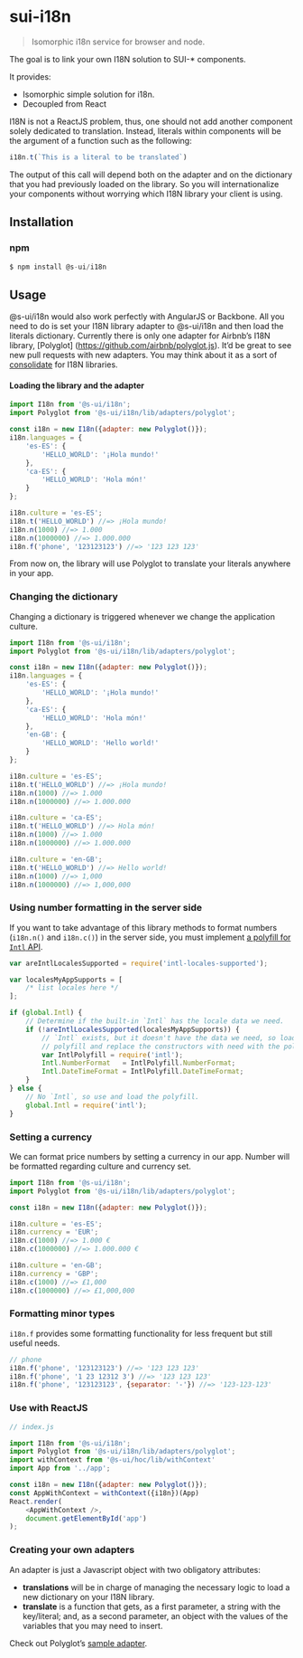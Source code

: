 # sui-i18n
> Isomorphic i18n service for browser and node.
 
The goal is to link your own I18N solution to SUI-* components.

It provides:
* Isomorphic simple solution for i18n.
* Decoupled from React

I18N is not a ReactJS problem, thus, one should not add another component solely dedicated to translation. Instead, literals within components will be the argument of a function such as the following:

```js
i18n.t(`This is a literal to be translated`)
```

The output of this call will depend both on the adapter and on the dictionary that you had previously loaded on the library. So you will internationalize your components without worrying which I18N library your client is using.


## Installation

### npm

```javascript
$ npm install @s-ui/i18n

```

## Usage

@s-ui/i18n would also work perfectly with AngularJS or Backbone. All you need to do is set your I18N library adapter to @s-ui/i18n and then load the literals dictionary. Currently there is only one adapter for Airbnb’s I18N library, [Polyglot] (https://github.com/airbnb/polyglot.js). It’d be great to see new pull requests with new adapters. You may think about it as a sort of [consolidate](https://github.com/tj/consolidate.js/) for I18N libraries.

#### Loading the library and the adapter

```javascript
import I18n from '@s-ui/i18n';
import Polyglot from '@s-ui/i18n/lib/adapters/polyglot';

const i18n = new I18n({adapter: new Polyglot()});
i18n.languages = {
    'es-ES': {
        'HELLO_WORLD': '¡Hola mundo!'
    },
    'ca-ES': {
        'HELLO_WORLD': 'Hola món!'
    }
};

i18n.culture = 'es-ES';
i18n.t('HELLO_WORLD') //=> ¡Hola mundo!
i18n.n(1000) //=> 1.000
i18n.n(1000000) //=> 1.000.000
i18n.f('phone', '123123123') //=> '123 123 123'
```

From now on, the library will use Polyglot to translate your literals anywhere in your app.

### Changing the dictionary

Changing a dictionary is triggered whenever we change the application culture.

```javascript
import I18n from '@s-ui/i18n';
import Polyglot from '@s-ui/i18n/lib/adapters/polyglot';

const i18n = new I18n({adapter: new Polyglot()});
i18n.languages = {
    'es-ES': {
        'HELLO_WORLD': '¡Hola mundo!'
    },
    'ca-ES': {
        'HELLO_WORLD': 'Hola món!'
    },
    'en-GB': {
        'HELLO_WORLD': 'Hello world!'
    }
};

i18n.culture = 'es-ES';
i18n.t('HELLO_WORLD') //=> ¡Hola mundo!
i18n.n(1000) //=> 1.000
i18n.n(1000000) //=> 1.000.000

i18n.culture = 'ca-ES';
i18n.t('HELLO_WORLD') //=> Hola món!
i18n.n(1000) //=> 1.000
i18n.n(1000000) //=> 1.000.000

i18n.culture = 'en-GB';
i18n.t('HELLO_WORLD') //=> Hello world!
i18n.n(1000) //=> 1,000
i18n.n(1000000) //=> 1,000,000
```

### Using number formatting in the server side

If you want to take advantage of this library methods to format numbers (`i18n.n()` and `i18n.c()`) in the server side, you must implement [a polyfill for `Intl` API](http://formatjs.io/guides/runtime-environments/#server).

```javascript
var areIntlLocalesSupported = require('intl-locales-supported');

var localesMyAppSupports = [
    /* list locales here */
];

if (global.Intl) {
    // Determine if the built-in `Intl` has the locale data we need.
    if (!areIntlLocalesSupported(localesMyAppSupports)) {
        // `Intl` exists, but it doesn't have the data we need, so load the
        // polyfill and replace the constructors with need with the polyfill's.
        var IntlPolyfill = require('intl');
        Intl.NumberFormat   = IntlPolyfill.NumberFormat;
        Intl.DateTimeFormat = IntlPolyfill.DateTimeFormat;
    }
} else {
    // No `Intl`, so use and load the polyfill.
    global.Intl = require('intl');
}
```

### Setting a currency

We can format price numbers by setting a currency in our app. Number will be formatted regarding culture and currency set.

```javascript
import I18n from '@s-ui/i18n';
import Polyglot from '@s-ui/i18n/lib/adapters/polyglot';

const i18n = new I18n({adapter: new Polyglot()});

i18n.culture = 'es-ES';
i18n.currency = 'EUR';
i18n.c(1000) //=> 1.000 €
i18n.c(1000000) //=> 1.000.000 €

i18n.culture = 'en-GB';
i18n.currency = 'GBP';
i18n.c(1000) //=> £1,000
i18n.c(1000000) //=> £1,000,000
```

### Formatting minor types

`i18n.f` provides some formatting functionality for less frequent but still useful needs.

```js
// phone
i18n.f('phone', '123123123') //=> '123 123 123'
i18n.f('phone', '1 23 12312 3') //=> '123 123 123'
i18n.f('phone', '123123123', {separator: '-'}) //=> '123-123-123'
```

### Use with ReactJS

```javascript
// index.js

import I18n from '@s-ui/i18n';
import Polyglot from '@s-ui/i18n/lib/adapters/polyglot';
import withContext from '@s-ui/hoc/lib/withContext'
import App from '../app';

const i18n = new I18n({adapter: new Polyglot()});
const AppWithContext = withContext({i18n})(App)
React.render(
    <AppWithContext />,
    document.getElementById('app')
);
```

### Creating your own adapters

An adapter is just a Javascript object with two obligatory attributes:

* **translations** will be in charge of managing the necessary logic to load a new dictionary on your I18N library.
* **translate** is a function that gets, as a first parameter, a string with the key/literal; and, as a second parameter, an object with the values of the variables that you may need to insert.

Check out Polyglot’s [sample adapter](https://github.com/SUI-Components/sui/blob/master/packages/sui-i18n/src/adapters/default.js).
